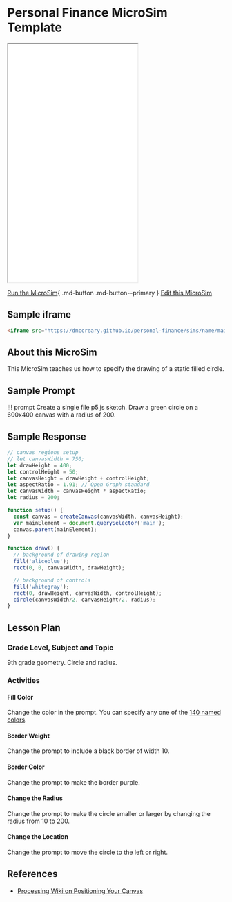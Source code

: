 # Personal Finance MicroSim Template

<iframe src="main.html" height="550px" scrolling="no"></iframe>

<!--
![Image Name](./image.png){ width="400" }
-->

[Run the MicroSim](main.html){ .md-button .md-button--primary }
[Edit this MicroSim](https://editor.p5js.org/dmccreary/sketches/dJq4nTXE4)

## Sample iframe

```html
<iframe src="https://dmccreary.github.io/personal-finance/sims/name/main.html" height="550px" scrolling="no"></iframe>
```

## About this MicroSim

This MicroSim teaches us how to
specify the drawing of a static filled circle.

## Sample Prompt

!!! prompt
  Create a single file p5.js sketch.
  Draw a green circle on a 600x400 canvas with a radius of 200.

## Sample Response

```javascript
// canvas regions setup
// let canvasWidth = 750;
let drawHeight = 400;
let controlHeight = 50;
let canvasHeight = drawHeight + controlHeight;
let aspectRatio = 1.91; // Open Graph standard
let canvasWidth = canvasHeight * aspectRatio;
let radius = 200;

function setup() {
  const canvas = createCanvas(canvasWidth, canvasHeight);
  var mainElement = document.querySelector('main');
  canvas.parent(mainElement);
}

function draw() {
  // background of drawing region
  fill('aliceblue');
  rect(0, 0, canvasWidth, drawHeight);

  // background of controls
  fill('whitegray');
  rect(0, drawHeight, canvasWidth, controlHeight);
  circle(canvasWidth/2, canvasHeight/2, radius);
}
```

## Lesson Plan

### Grade Level, Subject and Topic

9th grade geometry. Circle and radius.

### Activities

#### Fill Color

Change the color in the prompt.  You
can specify any one of the [140 named colors](https://www.w3schools.com/tags/ref_colornames.asp).

#### Border Weight

Change the prompt to include a black border of
width 10.

#### Border Color

Change the prompt to make the border purple.

#### Change the Radius

Change the prompt to make the circle smaller
or larger by changing the radius from 10 to 200.

#### Change the Location

Change the prompt to move the circle to the left or right.

## References

* [Processing Wiki on Positioning Your Canvas](https://github.com/processing/p5.js/wiki/Positioning-your-canvas)